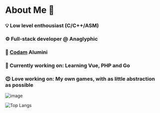 # About Me 👋
### 💡  Low level enthousiast (C/C++/ASM)
### ⚙️  Full-stack developer @ Anaglyphic
### 📖  [Codam](https://github.com/codam-coding-college) Alumini
### 🔭  Currently working on: Learning Vue, PHP and Go
### 😍  Love working on: My own games, with as little abstraction as possible

![image](https://github.com/user-attachments/assets/ac5fd61f-ff10-4c19-b1ab-e5e3339a039a)

![Top Langs](https://github-readme-stats.vercel.app/api/top-langs/?username=Aliijjn&layout=compact&theme=transparent&exclude_repo=koel,Sipify,developers,cub3d_42,so_long_42,TickTick)

